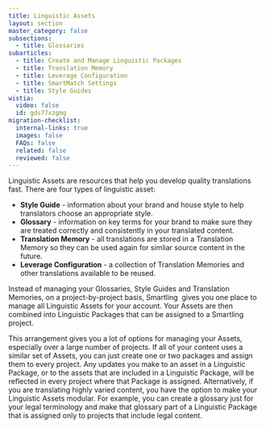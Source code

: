 ```yaml
---
title: Linguistic Assets
layout: section
master_category: false
subsections:
  - title: Glossaries
subarticles:
  - title: Create and Manage Linguistic Packages
  - title: Translation Memory
  - title: Leverage Configuration
  - title: SmartMatch Settings
  - title: Style Guides
wistia:
  video: false
  id: gds77xzgmg
migration-checklist:
  internal-links: true
  images: false
  FAQs: false
  related: false
  reviewed: false
---
```


Linguistic Assets are resources that help you develop quality translations fast. There are four types of linguistic asset:

  * **Style Guide** - information about your brand and house style to help translators choose an appropriate style.  
  * **Glossary** - information on key terms for your brand to make sure they are treated correctly and consistently in your translated content.  
  * **Translation Memory** - all translations are stored in a Translation Memory so they can be used again for simliar source content in the future.  
  * **Leverage Configuration** - a collection of Translation Memories and other translations available to be reused.

Instead of managing your Glossaries, Style Guides and Translation Memories, on a project-by-project basis, Smartling  gives you one place to manage all Linguistic Assets for your account. Your Assets are then combined into Linguistic Packages that can be assigned to a Smartling project.

This arrangement gives you a lot of options for managing your Assets, especially over a large number of projects. If all of your content uses a similar set of Assets, you can just create one or two packages and assign them to every project. Any updates you make to an asset in a Linguistic Package, or to the assets that are included in a Linguistic Package, will be reflected in every project where that Package is assigned. Alternatively, if you are translating highly varied content, you have the option to make your Linguistic Assets modular. For example, you can create a glossary just for your legal terminology and make that glossary part of a Linguistic Package that is assigned only to projects that include legal content.